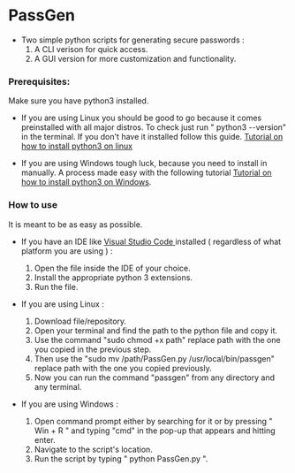 # PassGen
- Two simple python scripts for generating secure passwords :
	1) A CLI verison for quick access.
	2) A GUI version for more customization and functionality.

### Prerequisites:
Make sure you have python3 installed.

- If you are using Linux you should be good to go because it comes preinstalled with all major distros. To check just run " python3 --version" in the terminal. If you don't have it installed follow this guide. [Tutorial on how to install python3 on linux](https://www.geeksforgeeks.org/how-to-install-python-on-linux/)

- If you are using Windows tough luck, because you need to install in manually. A process made easy with the following tutorial [Tutorial on how to install python3 on Windows](https://www.geeksforgeeks.org/how-to-install-python-on-windows/).
### How to use
It is meant to be as easy as possible. 

- If you have an IDE like [Visual Studio Code ](https://code.visualstudio.com/) installed ( regardless of what platform you are using ) :
	1) Open the file inside the IDE of your choice.
	2) Install the appropriate python 3 extensions.
	3) Run the file.

- If you are using Linux :
	1) Download file/repository.
	2) Open your terminal and find the path to the python file and copy it.
	3) Use the command "sudo chmod +x path" replace path with the one you copied in the previous step.
	4) Then use the "sudo mv /path/PassGen.py /usr/local/bin/passgen" replace path with the one you copied previously.
	5) Now you can run the command "passgen" from any directory and any terminal.

- If you are using Windows :
	1) Open command prompt either by searching for it or by pressing " Win + R " and typing "cmd" in the pop-up that appears and hitting enter.
	2) Navigate to the script's location.
	3) Run the script by typing " python PassGen.py ".
